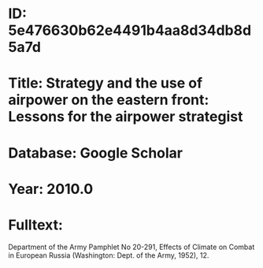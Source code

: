 # ID: 5e476630b62e4491b4aa8d34db8d5a7d
# Title: Strategy and the use of airpower on the eastern front: Lessons for the airpower strategist
# Database: Google Scholar
# Year: 2010.0
# Fulltext:
Department of the Army Pamphlet No 20-291, Effects of Climate on Combat in European Russia (Washington: Dept.
of the Army, 1952), 12.